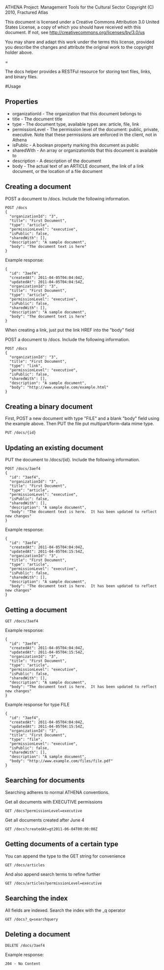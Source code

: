 ATHENA Project: Management Tools for the Cultural Sector
Copyright (C) 2010, Fractured Atlas

This document is licensed under a Creative Commons Attribution 3.0 United
States License, a copy of which you should have received with this
document. If not, see http://creativecommons.org/licenses/by/3.0/us

You may share and adapt this work under the terms this license, provided
you describe the changes and attribute the original work to the copyright
holder above.

=

The docs helper provides a RESTFul resource for storing text files, links, and binary files.

#Usage

## Properties

* organizationId - The organization that this document belongs to
* title - The document title
* type - The document type, available types are: article, file, link
* permissionLevel - The permission level of the document: public, private, executive.  Note that these permissions are enforced in the client, not in Athena
* isPublic - A boolean property marking this document as public
* sharedWith - An array or organizationIds that this document is available to
* description - A description of the document
* body - The actual text of an ARTICLE document, the link of a link document, or the location of a file document

## Creating a document

POST a document to /docs.  Include the following information.

    POST /docs
    {
      "organizationId": "3",
      "title": "First Document",
      "type": "article",
      "permissionLevel": "executive",
      "isPublic": false,
      "sharedWith": [],
      "description": "A sample document",
      "body": "The document text is here"
    }
    
Example response:

    {
      "id": "3aef4",
      "createdAt": 2011-04-05T04:04:04Z,
      "updatedAt": 2011-04-05T04:04:54Z,
      "organizationId": "3",
      "title": "First Document",
      "type": "article",
      "permissionLevel": "executive",
      "isPublic": false,
      "sharedWith": [],
      "description": "A sample document",
      "body": "The document text is here"
    }    
    
When creating a link, just put the link HREF into the "body" field

POST a document to /docs.  Include the following information.

    POST /docs
    {
      "organizationId": "3",
      "title": "First Document",
      "type": "link",
      "permissionLevel": "executive",
      "isPublic": false,
      "sharedWith": [],
      "description": "A sample document",
      "body": "http://www.example.com/example.html"
    }
    
## Creating a binary document

First, POST a new document with type "FILE" and a blank "body" field using the example above.  Then PUT the file put multipart/form-data mime type.

    PUT /docs/{id}
    
## Updating an existing document

PUT the document to /docs/{id}.  Include the following information.

    POST /docs/3aef4
    {
      "id": "3aef4",
      "organizationId": "3",
      "title": "First Document",
      "type": "article",
      "permissionLevel": "executive",
      "isPublic": false,
      "sharedWith": [],
      "description": "A sample document",
      "body": "The document text is here.  It has been updated to reflect new changes"
    }
    
Example response:

    {
      "id": "3aef4",
      "createdAt": 2011-04-05T04:04:04Z,
      "updatedAt": 2011-04-05T04:15:54Z,
      "organizationId": "3",
      "title": "First Document",
      "type": "article",
      "permissionLevel": "executive",
      "isPublic": false,
      "sharedWith": [],
      "description": "A sample document",
      "body": "The document text is here.  It has been updated to reflect new changes"
    } 
    
## Getting a document

    GET /docs/3aef4
    
Example response:

    {
      "id": "3aef4",
      "createdAt": 2011-04-05T04:04:04Z,
      "updatedAt": 2011-04-05T04:15:54Z,
      "organizationId": "3",
      "title": "First Document",
      "type": "article",
      "permissionLevel": "executive",
      "isPublic": false,
      "sharedWith": [],
      "description": "A sample document",
      "body": "The document text is here.  It has been updated to reflect new changes"
    } 

Example response for type FILE

    {
      "id": "3aef4",
      "createdAt": 2011-04-05T04:04:04Z,
      "updatedAt": 2011-04-05T04:15:54Z,
      "organizationId": "3",
      "title": "First Document",
      "type": "file",
      "permissionLevel": "executive",
      "isPublic": false,
      "sharedWith": [],
      "description": "A sample document",
      "body": "http://www.example.com/files/file.pdf"
    } 

## Searching for documents

Searching adheres to normal ATHENA conventions.

Get all documents with EXECUTIVE permissions

    GET /docs?permissionLevel=executive
    
Get all documents created after June 4

    GET /docs?createdAt=gt2011-06-04T00:00:00Z

## Getting documents of a certain type

You can append the type to the GET string for convenience

    GET /docs/articles
    
And also append search terms to refine further

    GET /docs/articles?permissionLevel=executive
    
## Searching the index

All fields are indexed.  Search the index with the _q operator

    GET /docs?_q=searchquery
    
## Deleting a document

    DELETE /docs/3aef4
    
Example response:
  
    204 - No Content
    
